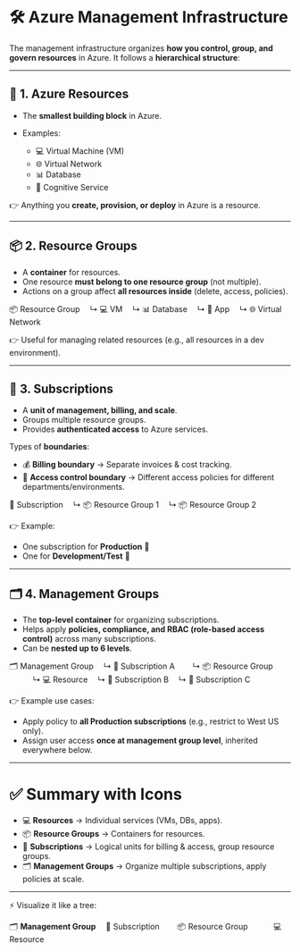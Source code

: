 # 🛠 Azure Management Infrastructure

The management infrastructure organizes **how you control, group, and govern resources** in Azure.
It follows a **hierarchical structure**:

---

## 🔹 1. Azure Resources

* The **smallest building block** in Azure.
* Examples:

  * 💻 Virtual Machine (VM)
  * 🌐 Virtual Network
  * 📊 Database
  * 🤖 Cognitive Service

👉 Anything you **create, provision, or deploy** in Azure is a resource.

---

## 📦 2. Resource Groups

* A **container** for resources.
* One resource **must belong to one resource group** (not multiple).
* Actions on a group affect **all resources inside** (delete, access, policies).

📦 Resource Group
 ↳ 💻 VM
 ↳ 📊 Database
 ↳ 📱 App
 ↳ 🌐 Virtual Network

👉 Useful for managing related resources (e.g., all resources in a dev environment).

---

## 🧾 3. Subscriptions

* A **unit of management, billing, and scale**.
* Groups multiple resource groups.
* Provides **authenticated access** to Azure services.

Types of **boundaries**:

* 💰 **Billing boundary** → Separate invoices & cost tracking.
* 🔑 **Access control boundary** → Different access policies for different departments/environments.

📜 Subscription
 ↳ 📦 Resource Group 1
 ↳ 📦 Resource Group 2

👉 Example:

* One subscription for **Production** 💼
* One for **Development/Test** 🧪

---

## 🗂 4. Management Groups

* The **top-level container** for organizing subscriptions.
* Helps apply **policies, compliance, and RBAC (role-based access control)** across many subscriptions.
* Can be **nested up to 6 levels**.

🗂 Management Group
 ↳ 📜 Subscription A
  ↳ 📦 Resource Group
   ↳ 💻 Resource
 ↳ 📜 Subscription B
 ↳ 📜 Subscription C

👉 Example use cases:

* Apply policy to **all Production subscriptions** (e.g., restrict to West US only).
* Assign user access **once at management group level**, inherited everywhere below.

---

# ✅ Summary with Icons

* 💻 **Resources** → Individual services (VMs, DBs, apps).
* 📦 **Resource Groups** → Containers for resources.
* 📜 **Subscriptions** → Logical units for billing & access, group resource groups.
* 🗂 **Management Groups** → Organize multiple subscriptions, apply policies at scale.

---

⚡ Visualize it like a tree:

🗂 **Management Group**
 📜 Subscription
  📦 Resource Group
   💻 Resource
